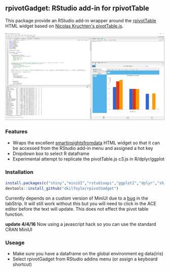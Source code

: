 ## rpivotGadget:  RStudio add-in for rpivotTable

This package provide an RStudio add-in wrapper around the [rpivotTable](https://github.com/smartinsightsfromdata/rpivotTable) HTML widget based on [Nicolas Kruchten's pivotTable.js](https://github.com/nicolaskruchten/pivottable).

![Screenshot](Screenshot.JPG)

### Features

- Wraps the excellent [smartinsightsfromdata](https://github.com/smartinsightsfromdata) HTML widget so that it can be accessed from the RStudio add-in menu and assigned a hot key
- Dropdown box to select R dataframe
- Experimental attempt to replicate the pivotTable.js c3.js in R/dplyr/ggplot

### Installation

```R
install.packages(c("shiny","miniUI","rstudioapi","ggplot2","dplyr","shinyAce","whisker","tidyr","DT","rpivotTable"))
devtools::install_github("dkilfoyle/rpivotGadget")
```

Currently depends on a custom version of MiniUI due to a [bug](https://github.com/rstudio/miniUI/issues/5) in the tabStrip. It will still work without this but you will need to click in the ACE editor before the text will update. This does not effect the pivot table function. 

**update 4/4/16** Now using a javascript hack so you can use the standard CRAN MiniUI

### Useage

- Make sure you have a dataframe on the global environment eg data(iris)
- Select rpivotGadget from RStudio addins menu (or assign a keyboard shortcut)
